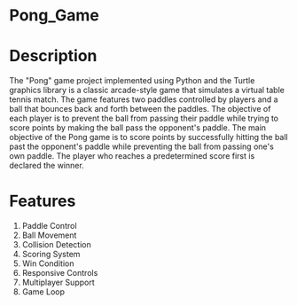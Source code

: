 # Pong_Game

# Description
The "Pong" game project implemented using Python and the Turtle graphics library is a classic arcade-style game that simulates a virtual table tennis match. The game features two paddles controlled by players and a ball that bounces back and forth between the paddles. The objective of each player is to prevent the ball from passing their paddle while trying to score points by making the ball pass the opponent's paddle. The main objective of the Pong game is to score points by successfully hitting the ball past the opponent's paddle while preventing the ball from passing one's own paddle. The player who reaches a predetermined score first is declared the winner.

# Features
1. Paddle Control
2. Ball Movement
3. Collision Detection
4. Scoring System
5. Win Condition
6. Responsive Controls
7. Multiplayer Support
8. Game Loop
